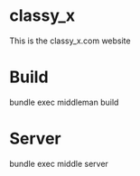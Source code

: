 # classy_x

This is the classy_x.com website

Build
=====

bundle exec middleman build

Server
======

bundle exec middle server
